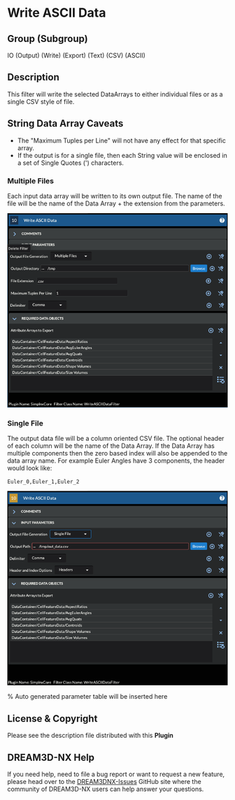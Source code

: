 # Write ASCII Data

## Group (Subgroup)

IO (Output) (Write) (Export) (Text) (CSV) (ASCII)

## Description

This filter will write the selected DataArrays to either individual files or as a single CSV style of file.

## String Data Array Caveats

- The "Maximum Tuples per Line" will not have any effect for that specific array.
- If the output is for a single file, then each String value will be enclosed in a set of Single Quotes (') characters.

### Multiple Files

Each input data array will be written to its own output file. The name of the file will be the name of the Data Array + the extension from the parameters.

![Example of multiple output files](Images/Write_Asci_1.png)

### Single File

The output data file will be a column oriented CSV file. The optional header of each column will be the name of the Data Array. If the Data Array has multiple components then the zero based index will also be appended to the data array name. For example Euler Angles have 3 components, the header would look like:

```console
Euler_0,Euler_1,Euler_2
```

![Example of single output file](Images/Write_Asci_2.png)

% Auto generated parameter table will be inserted here

## License & Copyright

Please see the description file distributed with this **Plugin**

## DREAM3D-NX Help

If you need help, need to file a bug report or want to request a new feature, please head over to the [DREAM3DNX-Issues](https://github.com/BlueQuartzSoftware/DREAM3DNX-Issues/discussions) GitHub site where the community of DREAM3D-NX users can help answer your questions.
